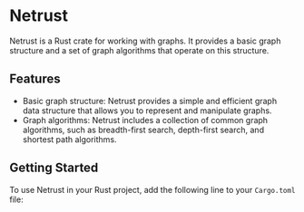 # Netrust

Netrust is a Rust crate for working with graphs. It provides a basic graph structure and a set of graph algorithms that operate on this structure.

## Features

- Basic graph structure: Netrust provides a simple and efficient graph data structure that allows you to represent and manipulate graphs.
- Graph algorithms: Netrust includes a collection of common graph algorithms, such as breadth-first search, depth-first search, and shortest path algorithms.

## Getting Started

To use Netrust in your Rust project, add the following line to your `Cargo.toml` file:
